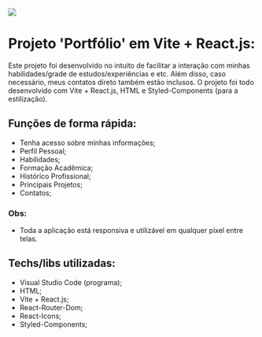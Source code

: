 <img src="https://raw.githubusercontent.com/victorgenari/portfolio/main/src/assets/ProjectImg/projectImg.jpg">

# Projeto 'Portfólio' em Vite + React.js:

Este projeto foi desenvolvido no intuito de facilitar a interação com minhas habilidades/grade de estudos/experiências e etc. Além disso, caso necessário, meus contatos direto também estão inclusos. O projeto foi todo desenvolvido com Vite + React.js, HTML e Styled-Components (para a estilização).

## Funções de forma rápida:

* Tenha acesso sobre minhas informações;
* Perfil Pessoal;
* Habilidades;
* Formação Acadêmica;
* Histórico Profissional;
* Principais Projetos;
* Contatos;

### Obs:
* Toda a aplicação está responsiva e utilizável em qualquer pixel entre telas.

## Techs/libs utilizadas:

* Visual Studio Code (programa);
* HTML;
* Vite + React.js;
* React-Router-Dom;
* React-Icons;
* Styled-Components;